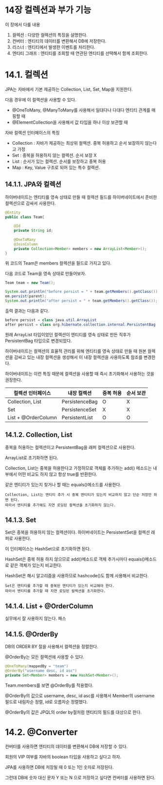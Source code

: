 # 14장 컬렉션과 부가 기능

이 장에서 다룰 내용

1. 컬렉션 : 다양한 컬렉션의 특징을 설명한다.
2. 컨버터 : 엔티티의 데이터를 변환해서 DB에 저장한다.
3. 리스너 : 엔티티에서 발생한 이벤트를 처리한다.
4. 엔티티 그래프 : 엔티티를 조회할 때 연관된 엔티티를 선택해서 함께 조회한다.

# 14.1. 컬렉션

JPA는 자바에서 기본 제공하는 Collection, List, Set, Map을 지원한다.  

다음 경우에 이 컬렉션을 사용할 수 있다.

- @OneToMany, @ManyToMany를 사용해서 일대다나 다대다 엔티티 관계를 매핑할 때
- @ElementCollection을 사용해서 값 타입을 하나 이상 보관할 때

자바 컬렉션 인터페이스의 특징

- Collection : 자바가 제공하는 최상위 컬렉션. 중복 허용하고 순서 보장하지 않는다고 가정
- Set : 중복을 허용하지 않는 컬렉션. 순서 보장 X
- List : 순서가 있는 컬렉션. 순서를 보장하고 중복 허용
- Map : Key, Value 구조로 되어 있는 특수 컬렉션.

## 14.1.1. JPA와 컬렉션

하이버네이트는 엔티티를 영속 상태로 만들 때 컬렉션 필드를 하이버네이트에서 준비한 컬렉션으로 감싸서 사용한다.  
```java
@Entity
public class Team{
    
    @Id 
    private String id;
    
    @OneToMany
    @JoinColumn
    private Collection<Member> members = new ArrayList<Member>();
}
```
위 코드의 Team은 members 컬렉션을 필드로 가지고 있다.  

다음 코드로 Team을 영속 상태로 만들어보자.  

```java
Team team = new Team();

System.out.println("before persist = " + team.getMembers().getClass());
em.persist(parent);
System.out.println("after persist = " + team.getMembers().getClass());
```

출력 결과는 다음과 같다.  

```java
before persist = class java.util.ArrayList
after persist = class org.hibernate.collection.internal.PersistentBag
```

원래 ArrayList 타입이었던 컬렉션이 엔티티를 영속 상태로 만든 직후가 PersistentBag 타입으로 변경되었다.  

하이버네이트는 컬렉션의 효율적 관리를 위해 엔티티를 영속 상태로 만들 때 원본 컬렉션을 감싸고 있는 내장 컬렉션을
 생성해서 이 내장 컬렉션을 사용하도록 참조를 변경한다.  

하이버네이트는 이런 특징 때문에 컬렉션을 사용할 때 즉시 초기화해서 사용하는 것을 권장한다.  

| 컬렉션 인터페이스           | 내장 컬렉션         | 중복 허용 | 순서 보관 |
|---------------------|----------------|-------|-------|
| Collection, List    | PersistenceBag | O     | X     |
| Set                 | PersistenceSet | X     | X     |
| List + @OrderColumn | PersistentList | O     | O     |


## 14.1.2. Collection, List

중복을 허용하는 컬렉션이고 PersistentBag을 래퍼 컬렉션으로 사용한다.  

ArrayList로 초기화하면 된다.  

Collection, List는 중복을 허용한다고 가정하므로 객체를 추가하는 add() 메소드는 내부에서 어떤 비교도 하지 않고
 항상 true를 반환한다.  

같은 엔티티가 있는지 찾거나 할 때는 equals()메소드를 사용한다.  

`Collection, List는 엔티티 추가 시 중복 엔티티가 있는지 비교하지 않고 단순 저장만 하면 된다.`  
`따라서 엔티티를 추가해도 지연 로딩된 컬렉션을 초기화하지 않는다.`

## 14.1.3. Set

Set은 중복을 허용하지 않는 컬렉션이다. 하이버네이트는 PersistentSet을 컬렉션 래퍼로 사용한다.  

이 인터페이스는 HashSet으로 초기화하면 된다.  

HashSet은 중복 허용 하지 않으므로 add()메소드로 객체 추가시마다 equals()메소드로 같은 객체가 있는지 비교한다.  

HashSet은 해시 알고리즘을 사용하므로 hashcode()도 함께 사용해서 비교한다.  

`Set은 엔티티를 추가할 때 중복된 엔티티가 있는지 비교해야 한다.`  
`따라서 엔티티를 추가할 때 지연 로딩된 컬렉션을 초기화한다.`

## 14.1.4. List + @OrderColumn

실무에서 잘 사용하지 않는다. 패스

## 14.1.5. @OrderBy

DB의 ORDER BY 절을 사용해서 컬렉션을 정렬한다.  

@OrderBy는 모든 컬렉션에 사용할 수 있다. 

```java
@OneToMany(mappedBy = "team")
@OrderBy("username desc, id asc")
private Set<Member> members = new HashSet<Member>();
```
Team.members를 보면 @OrderBy를 적용했다.  

@OrderBy의 값으로 username, desc, id asc를 사용해서 Member의 username 필드로 내림차순 정렬, id로 오름차순 정렬했다.  

@OrderBy의 값은 JPQL의 order by절처럼 엔티티의 필드를 대상으로 한다.  

# 14.2. @Converter

컨버터를 사용하면 엔티티의 데이터를 변환해서 DB에 저장할 수 있다.  

회원의 VIP 여부를 자바의 boolean 타입을 사용하고 싶다고 하자.  

JPA를 사용하면 DB에 저장될 때 0 또는 1인 숫자로 저장된다.  

그런데 DB에 숫자 대신 문자 Y 또는 N 으로 저장하고 싶다면 컨버터를 사용하면 된다.  
